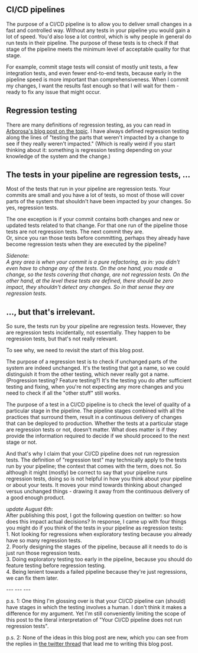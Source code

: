 <html><body><h2>CI/CD pipelines</h2>
<!-- /wp:heading -->

<!-- wp:paragraph -->
<p>The purpose of a CI/CD pipeline is to allow you to deliver small changes in a fast and controlled way. Without any tests in your pipeline you would gain a lot of speed. You'd also lose a lot control, which is why people in general do run tests in their pipeline. The purpose of these tests is to check if that stage of the pipeline meets the minimum level of acceptable quality for that stage.</p>
<!-- /wp:paragraph -->

<!-- wp:paragraph -->
<p>For example, commit stage tests will consist of mostly unit tests, a few integration tests, and even fewer end-to-end tests, because early in the pipeline speed is more important than comprehensiveness. When I commit my changes, I want the results fast enough so that I will wait for them - ready to fix any issue that might occur.</p>
<!-- /wp:paragraph -->

<!-- wp:heading -->
<h2>Regression testing</h2>
<!-- /wp:heading -->

<!-- wp:paragraph -->
<p>There are many definitions of regression testing, as you can read in <a href="https://arborosa.org/2015/07/31/regression-testing/">Arborosa's blog post on the topic</a>. I have always defined regression testing along the lines of "testing the parts that weren't impacted by a change to see if they really weren't impacted." (Which is really weird if you start thinking about it: something is regression testing depending on your knowledge of the system and the change.)</p>
<!-- /wp:paragraph -->

<!-- wp:heading -->
<h2>The tests in your pipeline are regression tests, ...</h2>
<!-- /wp:heading -->

<!-- wp:paragraph -->
<p>Most of the tests that run in your pipeline are regression tests. Your commits are small and you have a lot of tests, so most of those will cover parts of the system that shouldn't have been impacted by your changes. So yes, regression tests.</p>
<!-- /wp:paragraph -->

<!-- wp:paragraph -->
<p>The one exception is if your commit contains both changes and new or updated tests related to that change. For that one run of the pipeline those tests are not regression tests. The next commit they are.<br>Or, since you ran those tests before committing, perhaps they already have become regression tests when they are executed by the pipeline?</p>
<!-- /wp:paragraph -->

<!-- wp:paragraph -->
<p><em>Sidenote:</em><br><em>A grey area is when your commit is a pure refactoring, as in: you didn't even have to change any of the tests. On the one hand, you made a change, so the tests covering that change, are not regression tests. On the other hand, at the level these tests are defined, there should be zero impact, they shouldn't detect any changes. So in that sense they are regression tests.</em></p>
<!-- /wp:paragraph -->

<!-- wp:heading -->
<h2>..., but that's irrelevant.</h2>
<!-- /wp:heading -->

<!-- wp:paragraph -->
<p>So sure, the tests run by your pipeline are regression tests. However, they are regression tests incidentally, not essentially. They happen to be regression tests, but that's not really relevant.</p>
<!-- /wp:paragraph -->

<!-- wp:paragraph -->
<p>To see why, we need to revisit the start of this blog post.</p>
<!-- /wp:paragraph -->

<!-- wp:paragraph -->
<p>The purpose of a regression test is to check if unchanged parts of the system are indeed unchanged. It's the testing that got a name, so we could distinguish it from the other testing, which never really got a name. (Progression testing? Feature testing?) It's the testing you do after sufficient testing and fixing, when you're not expecting any more changes and you need to check if all the "other stuff" still works.</p>
<!-- /wp:paragraph -->

<!-- wp:paragraph -->
<p>The purpose of a test in a CI/CD pipeline is to check the level of quality of a particular stage in the pipeline. The pipeline stages combined with all the practices that surround them, result in a continuous delivery of changes that can be deployed to production. Whether the tests at a particular stage are regression tests or not, doesn't matter. What does matter is if they provide the information required to decide if we should proceed to the next stage or not.</p>
<!-- /wp:paragraph -->

<!-- wp:paragraph -->
<p>And that's why I claim that your CI/CD pipeline does not run regression tests. The definition of "regression test" may technically apply to the tests run by your pipeline; the context that comes with the term, does not. So although it might (mostly) be correct to say that your pipeline runs regression tests, doing so is not helpful in how you think about your pipeline or about your tests. It moves your mind towards thinking about changed versus unchanged things - drawing it away from the continuous delivery of a good enough product.</p>
<!-- /wp:paragraph -->

<!-- wp:paragraph -->
<p><em>update August 6th</em>:<br>After publishing this post, I got the following question on  twitter: so how does this impact actual decisions? In response, I came  up with four things you might do if you think of the tests in your  pipeline as regression tests:<br>1. Not looking for regressions when exploratory testing because you already have so many regression tests.<br>2. Poorly designing the stages of the pipeline, because all it needs to do is just run those regression tests.<br>3. Doing exploratory testing too early in the pipeline, because you should do feature testing before regression testing.<br>4. Being lenient towards a failed pipeline because they're just regressions, we can fix them later.</p>
<!-- /wp:paragraph -->

<!-- wp:paragraph -->
<p>--- --- ---</p>
<!-- /wp:paragraph -->

<!-- wp:paragraph -->
<p>p.s. 1: One thing I'm glossing over is that your CI/CD pipeline can (should) have stages in which the testing involves a human. I don't think it makes a difference for my argument. Yet I'm still conveniently limiting the scope of this post to the literal interpretation of "Your CI/CD pipeline does not run regression tests".</p>
<!-- /wp:paragraph -->

<!-- wp:paragraph -->
<p>p.s. 2: None of the ideas in this blog post are new, which you can see from the replies in <a href="https://twitter.com/j19sch/status/1158294444761731072">the twitter thread</a> that lead me to writing this blog post.</p>
<!-- /wp:paragraph --></body></html>